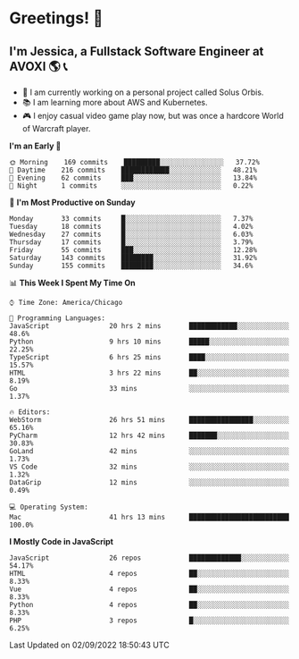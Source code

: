 # Greetings! 🧠

## I'm Jessica, a Fullstack Software Engineer at AVOXI 🌎 📞

- 🌟 I am currently working on a personal project called Solus Orbis.
- 📚 I am learning more about AWS and Kubernetes.
- 🎮 I enjoy casual video game play now, but was once a hardcore World of Warcraft player.

<!--START_SECTION:waka-->
**I'm an Early 🐤** 

```text
🌞 Morning    169 commits    █████████░░░░░░░░░░░░░░░░   37.72% 
🌆 Daytime    216 commits    ████████████░░░░░░░░░░░░░   48.21% 
🌃 Evening    62 commits     ███░░░░░░░░░░░░░░░░░░░░░░   13.84% 
🌙 Night      1 commits      ░░░░░░░░░░░░░░░░░░░░░░░░░   0.22%

```
📅 **I'm Most Productive on Sunday** 

```text
Monday       33 commits     █░░░░░░░░░░░░░░░░░░░░░░░░   7.37% 
Tuesday      18 commits     █░░░░░░░░░░░░░░░░░░░░░░░░   4.02% 
Wednesday    27 commits     █░░░░░░░░░░░░░░░░░░░░░░░░   6.03% 
Thursday     17 commits     █░░░░░░░░░░░░░░░░░░░░░░░░   3.79% 
Friday       55 commits     ███░░░░░░░░░░░░░░░░░░░░░░   12.28% 
Saturday     143 commits    ████████░░░░░░░░░░░░░░░░░   31.92% 
Sunday       155 commits    ████████░░░░░░░░░░░░░░░░░   34.6%

```


📊 **This Week I Spent My Time On** 

```text
⌚︎ Time Zone: America/Chicago

💬 Programming Languages: 
JavaScript               20 hrs 2 mins       ████████████░░░░░░░░░░░░░   48.6% 
Python                   9 hrs 10 mins       █████░░░░░░░░░░░░░░░░░░░░   22.25% 
TypeScript               6 hrs 25 mins       ████░░░░░░░░░░░░░░░░░░░░░   15.57% 
HTML                     3 hrs 22 mins       ██░░░░░░░░░░░░░░░░░░░░░░░   8.19% 
Go                       33 mins             ░░░░░░░░░░░░░░░░░░░░░░░░░   1.37%

🔥 Editors: 
WebStorm                 26 hrs 51 mins      ████████████████░░░░░░░░░   65.16% 
PyCharm                  12 hrs 42 mins      ███████░░░░░░░░░░░░░░░░░░   30.83% 
GoLand                   42 mins             ░░░░░░░░░░░░░░░░░░░░░░░░░   1.73% 
VS Code                  32 mins             ░░░░░░░░░░░░░░░░░░░░░░░░░   1.32% 
DataGrip                 12 mins             ░░░░░░░░░░░░░░░░░░░░░░░░░   0.49%

💻 Operating System: 
Mac                      41 hrs 13 mins      █████████████████████████   100.0%

```

**I Mostly Code in JavaScript** 

```text
JavaScript               26 repos            █████████████░░░░░░░░░░░░   54.17% 
HTML                     4 repos             ██░░░░░░░░░░░░░░░░░░░░░░░   8.33% 
Vue                      4 repos             ██░░░░░░░░░░░░░░░░░░░░░░░   8.33% 
Python                   4 repos             ██░░░░░░░░░░░░░░░░░░░░░░░   8.33% 
PHP                      3 repos             █░░░░░░░░░░░░░░░░░░░░░░░░   6.25%

```



 Last Updated on 02/09/2022 18:50:43 UTC
<!--END_SECTION:waka-->

<!--
**jessikuh/jessikuh** is a ✨ _special_ ✨ repository because its `README.md` (this file) appears on your GitHub profile.

Here are some ideas to get you started:

- 🔭 I’m currently working on ...
- 🌱 I’m currently learning ...
- 👯 I’m looking to collaborate on ...
- 🤔 I’m looking for help with ...
- 💬 Ask me about ...
- 📫 How to reach me: ...
- 😄 Pronouns: ...
- ⚡ Fun fact: ...
-->

